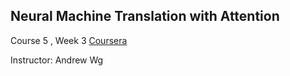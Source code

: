 ## Neural Machine Translation with Attention


Course 5 , Week 3   [Coursera](https://www.deeplearning.ai/)

Instructor: Andrew Wg




